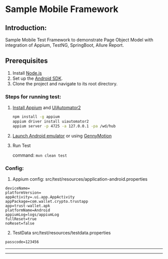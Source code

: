# Sample Mobile Framework

## Introduction:
Sample Mobile Test Framework to demonstrate Page Object Model with integration of Appium, TestNG, SpringBoot, Allure Report.

## Prerequisites
1. Install [Node.js](https://github.com/nodejs/help/wiki/Installation)
2. Set up the [Android SDK](https://developer.android.com/about/versions/14/setup-sdk).
3. Clone the project and navigate to its root directory.

### Steps for running test:
1. [Install Appium](https://appium.io/docs/en/2.0/quickstart/install/) and [UIAutomator2](https://appium.io/docs/en/2.0/quickstart/uiauto2-driver/)
    ```bash
    npm install -g appium
    appium driver install uiautomator2
    appium server -p 4725 -a 127.0.0.1 -pa /wd/hub
    ```
2. [Launch Android emulator](https://developer.android.com/studio/run/emulator-commandline) or using [GennyMotion](https://genymotion.com/)
3. Run Test

   command: ```mvn clean test```

### Config:
1. Appium config: src/test/resources/application-android.properties
 ```
deviceName=
platformVersion=
appActivity=.ui.app.AppActivity
appPackage=com.wallet.crypto.trustapp
app=trust-wallet.apk
platformName=Android
appiumLog=logs/appiumLog
fullReset=true
noReset=false
```

2. TestData src/test/resources/testdata.properties
```
passcode=123456
```
---

---